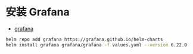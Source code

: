 # 安装 Grafana

- [grafana](https://github.com/grafana/helm-charts/tree/main/charts/grafana)

```bash
helm repo add grafana https://grafana.github.io/helm-charts
helm install grafana grafana/grafana -f values.yaml --version 6.22.0
```
